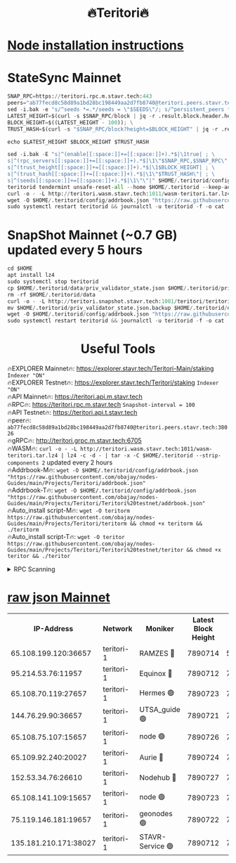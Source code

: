 <h1 align="center"> 🔥Teritori🔥</h1>


[Node installation instructions](https://github.com/obajay/nodes-Guides/tree/main/Projects/Teritori)
=

# StateSync Mainnet
```python
SNAP_RPC=https://teritori.rpc.m.stavr.tech:443
peers="ab77fecd8c58d89a1bd28bc198449aa2d7fb8740@teritori.peers.stavr.tech:38026"
sed -i.bak -e "s/^seeds *=.*/seeds = \"$SEEDS\"/; s/^persistent_peers *=.*/persistent_peers = \"$PEERS\"/" $HOME/.teritorid/config/config.toml
LATEST_HEIGHT=$(curl -s $SNAP_RPC/block | jq -r .result.block.header.height); \
BLOCK_HEIGHT=$((LATEST_HEIGHT - 100)); \
TRUST_HASH=$(curl -s "$SNAP_RPC/block?height=$BLOCK_HEIGHT" | jq -r .result.block_id.hash)

echo $LATEST_HEIGHT $BLOCK_HEIGHT $TRUST_HASH

sed -i.bak -E "s|^(enable[[:space:]]+=[[:space:]]+).*$|\1true| ; \
s|^(rpc_servers[[:space:]]+=[[:space:]]+).*$|\1\"$SNAP_RPC,$SNAP_RPC\"| ; \
s|^(trust_height[[:space:]]+=[[:space:]]+).*$|\1$BLOCK_HEIGHT| ; \
s|^(trust_hash[[:space:]]+=[[:space:]]+).*$|\1\"$TRUST_HASH\"| ; \
s|^(seeds[[:space:]]+=[[:space:]]+).*$|\1\"\"|" $HOME/.teritorid/config/config.toml
teritorid tendermint unsafe-reset-all --home $HOME/.teritorid --keep-addr-book
curl -o - -L http://teritori.wasm.stavr.tech:1011/wasm-teritori.tar.lz4 | lz4 -c -d - | tar -x -C $HOME/.teritorid --strip-components 2
wget -O $HOME/.teritorid/config/addrbook.json "https://raw.githubusercontent.com/obajay/nodes-Guides/main/Projects/Teritori/addrbook.json"
sudo systemctl restart teritorid && journalctl -u teritorid -f -o cat
```

# SnapShot Mainnet (~0.7 GB) updated every 5 hours
```python
cd $HOME
apt install lz4
sudo systemctl stop teritorid
cp $HOME/.teritorid/data/priv_validator_state.json $HOME/.teritorid/priv_validator_state.json.backup
rm -rf $HOME/.teritorid/data
curl -o - -L http://teritori.snapshot.stavr.tech:1001/teritori/teritori-snap.tar.lz4 | lz4 -c -d - | tar -x -C $HOME/.teritorid --strip-components 2
mv $HOME/.teritorid/priv_validator_state.json.backup $HOME/.teritorid/data/priv_validator_state.json
wget -O $HOME/.teritorid/config/addrbook.json "https://raw.githubusercontent.com/obajay/nodes-Guides/main/Projects/Teritori/addrbook.json"
sudo systemctl restart teritorid && journalctl -u teritorid -f -o cat
```
 <h1 align="center"> Useful Tools</h1>

🔥EXPLORER Mainnet🔥:      https://explorer.stavr.tech/Teritori-Main/staking      `Indexer "ON"` \
🔥EXPLORER Testnet🔥:        https://explorer.stavr.tech/Teritori/staking            `Indexer "ON"` \
🔥API Mainnet🔥:                   https://teritori.api.m.stavr.tech \
🔥RPC🔥:                                   https://teritori.rpc.m.stavr.tech                         `Snapshot-interval = 100` \
🔥API Testnet🔥:                     https://teritori.api.t.stavr.tech \
🔥peer🔥:                     `ab77fecd8c58d89a1bd28bc198449aa2d7fb8740@teritori.peers.stavr.tech:38026` \
🔥gRPC🔥:                                http://teritori.grpc.m.stavr.tech:6705 \
🔥WASM🔥: ```curl -o - -L http://teritori.wasm.stavr.tech:1011/wasm-teritori.tar.lz4 | lz4 -c -d - | tar -x -C $HOME/.teritorid --strip-components 2``` updated every 2 hours \
🔥Addrbook-M🔥:    ```wget -O $HOME/.teritorid/config/addrbook.json "https://raw.githubusercontent.com/obajay/nodes-Guides/main/Projects/Teritori/addrbook.json"``` \
🔥Addrbook-T🔥:    ```wget -O $HOME/.teritorid/config/addrbook.json "https://raw.githubusercontent.com/obajay/nodes-Guides/main/Projects/Teritori/Teritori%20testnet/addrbook.json"``` \
🔥Auto_install script-M🔥: ```wget -O teritorm https://raw.githubusercontent.com/obajay/nodes-Guides/main/Projects/Teritori/teritorm && chmod +x teritorm && ./teritorm``` \
🔥Auto_install script-T🔥: ```wget -O teritor https://raw.githubusercontent.com/obajay/nodes-Guides/main/Projects/Teritori/Teritori%20testnet/teritor && chmod +x teritor && ./teritor```

<details>
<summary>RPC Scanning</summary>

<h2 align="center"> We scan nodes in real time every 4 hours. And we provide the final result of RPC endpoints.
We cannot influence the operation of these nodes in any way. </h2>


```python
If Voting Power is higher than 0 --> then the Node is a validator of the network and may be subject to attack and be a potential threat to the chain.
```
```python
We marked such validators with a red symbol
```

</details>

[raw json Mainnet](https://rpc-check.teritorim.stavr.tech/teritorim/rpc-teritorim-result.json)
=



<table><tr><th>IP-Address</th><th>Network</th><th>Moniker</th><th>Latest Block Height</th><th>Earliest Block Height</th><th>Catching Up</th><th>Tx Index</th><th>Voting Power</th><th>Scan Time</th></tr><tr><td>65.108.199.120:36657</td><td>teritori-1</td><td>RAMZES 🔴</td><td>7890714</td><td>5996001</td><td>False</td><td>on</td><td>787914</td><td>2024-03-16T10:49:34.513527298UTC</td></tr><tr><td>95.214.53.76:11957</td><td>teritori-1</td><td>Equinox 🔴</td><td>7890712</td><td>7203180</td><td>False</td><td>on</td><td>1535929</td><td>2024-03-16T10:49:19.665929032UTC</td></tr><tr><td>65.108.70.119:27657</td><td>teritori-1</td><td>Hermes 🟢</td><td>7890723</td><td>7203180</td><td>False</td><td>on</td><td>0</td><td>2024-03-16T10:50:28.895593310UTC</td></tr><tr><td>144.76.29.90:36657</td><td>teritori-1</td><td>UTSA_guide 🟢</td><td>7890721</td><td>7208001</td><td>False</td><td>on</td><td>0</td><td>2024-03-16T10:50:13.613071924UTC</td></tr><tr><td>65.108.75.107:15657</td><td>teritori-1</td><td>node 🟢</td><td>7890726</td><td>7358868</td><td>False</td><td>on</td><td>0</td><td>2024-03-16T10:50:47.890445578UTC</td></tr><tr><td>65.109.92.240:20027</td><td>teritori-1</td><td>Aurie 🔴</td><td>7890724</td><td>7568001</td><td>False</td><td>on</td><td>119310</td><td>2024-03-16T10:50:35.358763967UTC</td></tr><tr><td>152.53.34.76:26610</td><td>teritori-1</td><td>Nodehub 🔴</td><td>7890727</td><td>7580883</td><td>False</td><td>on</td><td>65696</td><td>2024-03-16T10:50:54.239334661UTC</td></tr><tr><td>65.108.141.109:15657</td><td>teritori-1</td><td>node 🟢</td><td>7890723</td><td>7714496</td><td>False</td><td>on</td><td>0</td><td>2024-03-16T10:50:26.557073551UTC</td></tr><tr><td>75.119.146.181:19657</td><td>teritori-1</td><td>geonodes 🟢</td><td>7890722</td><td>7747478</td><td>False</td><td>on</td><td>0</td><td>2024-03-16T10:50:22.167122577UTC</td></tr><tr><td>135.181.210.171:38027</td><td>teritori-1</td><td>STAVR-Service 🟢</td><td>7890712</td><td>7888801</td><td>False</td><td>on</td><td>0</td><td>2024-03-16T10:49:19.362425012UTC</td></tr></table>
